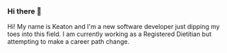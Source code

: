 ### Hi there 👋

<!--
**kido8013/kido8013** is a ✨ _special_ ✨ repository because its `README.md` (this file) appears on your GitHub profile.

Here are some ideas to get you started:

- 🔭 I’m currently working on ...
- 🌱 I’m currently learning ...
- 👯 I’m looking to collaborate on ...
- 🤔 I’m looking for help with ...
- 💬 Ask me about ...
- 📫 How to reach me: ...
- 😄 Pronouns: ...
- ⚡ Fun fact: ...
-->
Hi! My name is Keaton and I'm a new software developer just dipping my toes into this field. I am currently working as a Registered Dietitian but attempting to make a career path change. 